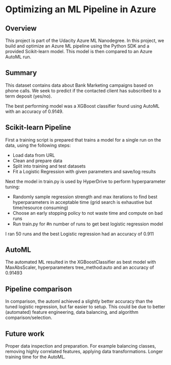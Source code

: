 # Optimizing an ML Pipeline in Azure

## Overview
This project is part of the Udacity Azure ML Nanodegree.
In this project, we build and optimize an Azure ML pipeline using the Python SDK and a provided Scikit-learn model.
This model is then compared to an Azure AutoML run.

## Summary
This dataset contains data about Bank Marketing campaigns based on phone calls. We seek to predict if the contacted client has subscribed to a term deposit (yes/no). 

The best performing model was a XGBoost classifier found using AutoML with an accuracy of 0.9149.

## Scikit-learn Pipeline

First a training script is prepared that trains a model for a single run on the data, using the following steps:
- Load data from URL 
- Clean and prepare data
- Split into training and test datasets
- Fit a Logistic Regression with given parameters and save/log results

Next the model in train.py is used by HyperDrive to perform hyperparameter tuning:
- Randomly sample regression strength and max iterations to find best hyperparameters in acceptable time (grid search is exhaustive but time/resource consuming)
- Choose an early stopping policy to not waste time and compute on bad runs
- Run train.py for #n number of runs to get best logistic regression model

I ran 50 runs and the best Logistic regression had an accuracy of 0.911

## AutoML
The automated ML resulted in the XGBoostClassifier as best model with MaxAbsScaler, hyperparameters tree_method:auto and an accuracy of 0.91493

## Pipeline comparison
In comparison, the automl achieved a slightly better accuracy than the tuned logistic regression, but far easier to setup. This could be due to better (automated) feature engineering, data balancing, and algorithm comparison/selection. 

## Future work
Proper data inspection and preparation. For example balancing classes, removing highly correlated features, applying data transformations. Longer training time for the AutoML.

